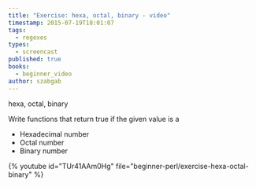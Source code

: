 ```yaml
---
title: "Exercise: hexa, octal, binary - video"
timestamp: 2015-07-19T18:01:07
tags:
  - regexes
types:
  - screencast
published: true
books:
  - beginner_video
author: szabgab
---
```



hexa, octal, binary


Write functions that return true if the given value is a

* Hexadecimal number
* Octal number
* Binary number

{% youtube id="TUr41AAm0Hg" file="beginner-perl/exercise-hexa-octal-binary" %}
